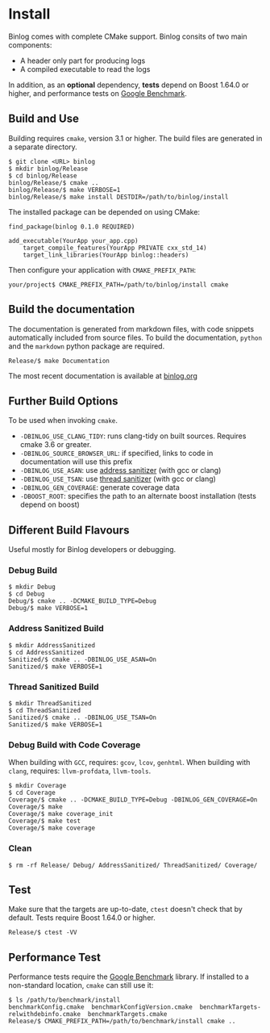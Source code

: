 # Install

Binlog comes with complete CMake support.
Binlog consits of two main components:

 - A header only part for producing logs
 - A compiled executable to read the logs

In addition, as an **optional** dependency, **tests** depend on Boost 1.64.0 or higher,
and performance tests on [Google Benchmark][].

## Build and Use

Building requires `cmake`, version 3.1 or higher. The build files are generated in a separate directory.

    $ git clone <URL> binlog
    $ mkdir binlog/Release
    $ cd binlog/Release
    binlog/Release/$ cmake ..
    binlog/Release/$ make VERBOSE=1
    binlog/Release/$ make install DESTDIR=/path/to/binlog/install

The installed package can be depended on using CMake:

    find_package(binlog 0.1.0 REQUIRED)

    add_executable(YourApp your_app.cpp)
        target_compile_features(YourApp PRIVATE cxx_std_14)
        target_link_libraries(YourApp binlog::headers)

Then configure your application with `CMAKE_PREFIX_PATH`:

    your/project$ CMAKE_PREFIX_PATH=/path/to/binlog/install cmake

## Build the documentation

The documentation is generated from markdown files, with code snippets
automatically included from source files. To build the documentation,
`python` and the `markdown` python package are required.

    Release/$ make Documentation

The most recent documentation is available at [binlog.org][]

[binlog.org]: http://binlog.org/

## Further Build Options

To be used when invoking `cmake`.

 - `-DBINLOG_USE_CLANG_TIDY`: runs clang-tidy on built sources. Requires cmake 3.6 or greater.
 - `-DBINLOG_SOURCE_BROWSER_URL`: if specified, links to code in documentation will use this prefix
 - `-DBINLOG_USE_ASAN`: use [address sanitizer][] (with gcc or clang)
 - `-DBINLOG_USE_TSAN`: use [thread sanitizer][] (with gcc or clang)
 - `-DBINLOG_GEN_COVERAGE`: generate coverage data
 - `-DBOOST_ROOT`: specifies the path to an alternate boost installation (tests depend on boost)

[address sanitizer]: https://github.com/google/sanitizers/wiki/AddressSanitizer
[thread sanitizer]: https://github.com/google/sanitizers/wiki/ThreadSanitizerCppManual

## Different Build Flavours

Useful mostly for Binlog developers or debugging.

### Debug Build

    $ mkdir Debug
    $ cd Debug
    Debug/$ cmake .. -DCMAKE_BUILD_TYPE=Debug
    Debug/$ make VERBOSE=1

### Address Sanitized Build

    $ mkdir AddressSanitized
    $ cd AddressSanitized
    Sanitized/$ cmake .. -DBINLOG_USE_ASAN=On
    Sanitized/$ make VERBOSE=1

### Thread Sanitized Build

    $ mkdir ThreadSanitized
    $ cd ThreadSanitized
    Sanitized/$ cmake .. -DBINLOG_USE_TSAN=On
    Sanitized/$ make VERBOSE=1

### Debug Build with Code Coverage

When building with `GCC`, requires: `gcov`, `lcov`, `genhtml`.
When building with `clang`, requires: `llvm-profdata`, `llvm-tools`.

    $ mkdir Coverage
    $ cd Coverage
    Coverage/$ cmake .. -DCMAKE_BUILD_TYPE=Debug -DBINLOG_GEN_COVERAGE=On
    Coverage/$ make
    Coverage/$ make coverage_init
    Coverage/$ make test
    Coverage/$ make coverage

### Clean

    $ rm -rf Release/ Debug/ AddressSanitized/ ThreadSanitized/ Coverage/

## Test

Make sure that the targets are up-to-date, `ctest` doesn't check that by default.
Tests require Boost 1.64.0 or higher.

    Release/$ ctest -VV

## Performance Test

Performance tests require the [Google Benchmark][] library.
If installed to a non-standard location, `cmake` can still use it:

    $ ls /path/to/benchmark/install
    benchmarkConfig.cmake  benchmarkConfigVersion.cmake  benchmarkTargets-relwithdebinfo.cmake  benchmarkTargets.cmake
    Release/$ CMAKE_PREFIX_PATH=/path/to/benchmark/install cmake ..

[Google Benchmark]: https://github.com/google/benchmark
